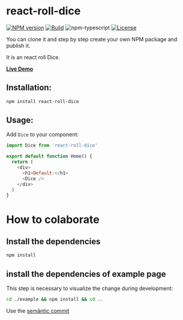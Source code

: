 # react-roll-dice

[![NPM version][npm-image]][npm-url]
[![Build][github-build]][github-build-url]
![npm-typescript]
[![License][github-license]][github-license-url]

You can clone it and step by step create your own NPM package and publish it.

It is an react roll Dice.

[**Live Demo**]("")

## Installation:

```bash
npm install react-roll-dice
```

## Usage:

Add `Dice` to your component:

```javascript
import Dice from 'react-roll-dice'

export default function Home() {
  return (
    <div>
      <h1>Default:</h1>
      <Dice />
    </div>
  )
}
```

# How to colaborate

## Install the dependencies

```bash
npm install
```

## install the dependencies of example page

This step is necessary to visualize the change during development:

```bash
cd ./example && npm install && cd ..
```

Use the [semântic commit](https://www.conventionalcommits.org/en/v1.0.0/#summary)

[npm-url]: https://www.npmjs.com/package/react-roll-dice
[npm-image]: https://img.shields.io/npm/v/react-roll-dice
[github-license]: https://img.shields.io/github/license/gapon2401/react-roll-dice
[github-license-url]: https://github.com/gapon2401/react-roll-dice/blob/master/LICENSE
[github-build]: https://github.com/gapon2401/react-roll-dice/actions/workflows/publish.yml/badge.svg
[github-build-url]: https://github.com/gapon2401/react-roll-dice/actions/workflows/publish.yml
[npm-typescript]: https://img.shields.io/npm/types/react-roll-dice
